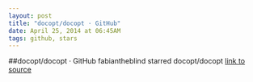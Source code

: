 ```yaml
---
layout: post
title: "docopt/docopt · GitHub"
date: April 25, 2014 at 06:45AM
tags: github, stars
---
```

##docopt/docopt · GitHub
fabiantheblind starred docopt/docopt
[link to source](http://ift.tt/1mp2wrV) 
